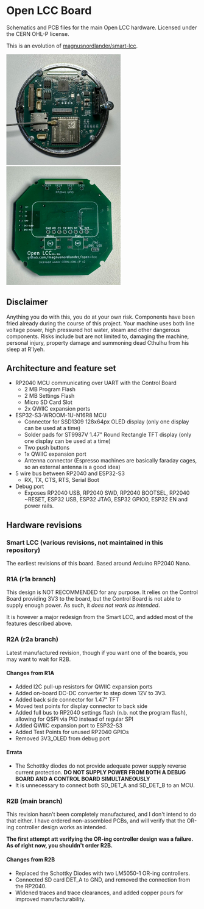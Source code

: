 # Open LCC Board

Schematics and PCB files for the main Open LCC hardware. Licensed under the CERN OHL-P license.

This is an evolution of [magnusnordlander/smart-lcc](https://github.com/magnusnordlander/smart-lcc).

<img src=".github/r2a_front.jpeg" width="300px" style="max-width: 300px" />
<img src=".github/r2a_back.jpeg" width="300px" style="max-width: 300px" />

## Disclaimer

Anything you do with this, you do at your own risk. Components have been fried already during the course of this project. Your machine uses both line voltage power, high pressured hot water, steam and other dangerous components. Risks include but are not limited to, damaging the machine, personal injury, property damage and summoning dead Cthulhu from his sleep at R'lyeh.

## Architecture and feature set

* RP2040 MCU communicating over UART with the Control Board
  * 2 MB Program Flash
  * 2 MB Settings Flash
  * Micro SD Card Slot
  * 2x QWIIC expansion ports
* ESP32-S3-WROOM-1U-N16R8 MCU
  * Connector for SSD1309 128x64px OLED display (only one display can be used at a time)
  * Solder pads for ST9987V 1.47" Round Rectangle TFT display (only one display can be used at a time)
  * Two push buttons
  * 1x QWIIC expansion port
  * Antenna connector (Espresso machines are basically faraday cages, so an external antenna is a good idea)
* 5 wire bus between RP2040 and ESP32-S3
	* RX, TX, CTS, RTS, Serial Boot
* Debug port
  * Exposes RP2040 USB, RP2040 SWD, RP2040 BOOTSEL, RP2040 ~RESET, ESP32 USB, ESP32 JTAG, ESP32 GPIO0, ESP32 EN and power rails.

## Hardware revisions

### Smart LCC (various revisions, not maintained in this repository)

The earliest revisions of this board. Based around Arduino RP2040 Nano.

### R1A (r1a branch)

This design is NOT RECOMMENDED for any purpose. It relies on the Control Board providing 3V3 to the board, but the Control Board is not able to supply enough power. As such, it *does not work as intended*. 

It is however a major redesign from the Smart LCC, and added most of the features described above.

### R2A (r2a branch)

Latest manufactured revision, though if you want one of the boards, you may want to wait for R2B.

#### Changes from R1A

* Added I2C pull-up resistors for QWIIC expansion ports
* Added on-board DC-DC converter to step down 12V to 3V3.
* Added back side connector for 1.47" TFT
* Moved test points for display connector to back side
* Added full bus to RP2040 settings flash (n.b. not the program flash), allowing for QSPI via PIO instead of regular SPI
* Added QWIIC expansion port to ESP32-S3
* Added Test Points for unused RP2040 GPIOs
* Removed 3V3_OLED from debug port

#### Errata

* The Schottky diodes do not provide adequate power supply reverse current protection. **DO NOT SUPPLY POWER FROM BOTH A DEBUG BOARD AND A CONTROL BOARD SIMULTANEOUSLY**
* It is unnecessary to connect both SD_DET_A and SD_DET_B to an MCU.

### R2B (main branch)

This revision hasn't been completely manufactured, and I don't intend to do that either. I have ordered non-assembled PCBs, and will verify that the OR-ing controller design works as intended.

**The first attempt att verifying the OR-ing controller design was a failure. As of right now, you shouldn't order R2B.**


#### Changes from R2B

* Replaced the Schottky Diodes with two LM5050-1 OR-ing controllers.
* Connected SD card DET_A to GND, and removed the connection from the RP2040. 
* Widened traces and trace clearances, and added copper pours for improved manufacturability.
